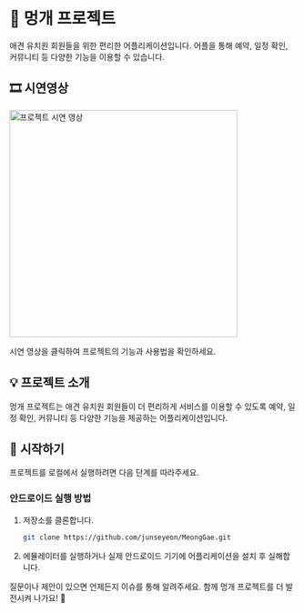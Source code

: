 
# 🐶 멍개 프로젝트

애견 유치원 회원들을 위한 편리한 어플리케이션입니다. 어플을 통해 예약, 일정 확인, 커뮤니티 등 다양한 기능을 이용할 수 있습니다.

## 🎞️ 시연영상 

<img src="https://github.com/junseyeon/MeongGae/assets/44864717/27b4c64a-ed7a-4f3c-a253-fa284b552472" alt="프로젝트 시연 영상" width="400">

시연 영상을 클릭하여 프로젝트의 기능과 사용법을 확인하세요.

## 💡 프로젝트 소개
멍개 프로젝트는 애견 유치원 회원들이 더 편리하게 서비스를 이용할 수 있도록 예약, 일정 확인, 커뮤니티 등 다양한 기능을 제공하는 어플리케이션입니다.

## 🚀 시작하기
프로젝트를 로컬에서 실행하려면 다음 단계를 따라주세요.

### 안드로이드 실행 방법
1. 저장소를 클론합니다.
   ```bash
   git clone https://github.com/junseyeon/MeongGae.git
2. 에뮬레이터를 실행하거나 실제 안드로이드 기기에 어플리케이션을 설치 후 실해합니다.

질문이나 제안이 있으면 언제든지 이슈를 통해 알려주세요. 함께 멍개 프로젝트를 더 발전시켜 나가요! 🐾


